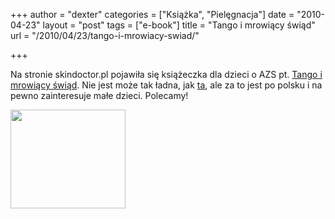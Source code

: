 +++
author = "dexter"
categories = ["Książka", "Pielęgnacja"]
date = "2010-04-23"
layout = "post"
tags = ["e-book"]
title = "Tango i mrowiący świąd"
url = "/2010/04/23/tango-i-mrowiacy-swiad/"

+++

Na stronie skindoctor.pl pojawiła się książeczka dla dzieci o AZS pt. [Tango i mrowiący świąd][1]. Nie jest może tak ładna, jak [ta][2], ale za to jest po polsku i na pewno zainteresuje małe dzieci. Polecamy!

[<img class="aligncenter size-full wp-image-682" title="Pozwoliłem sobie zerżnąć tę grafikę ze strony skindoctor.pl :P" src="http://blog.atopowe.pl/wp-content/uploads/2010/04/Tango.jpg" alt="" width="184" height="158" />][1]

 [1]: http://blog.atopowe.pl/wp-content/uploads/2014/01/Tango-polska.pdf
 [2]: http://blog.atopowe.pl/2009/11/17/karen-crowe-under-my-skin/